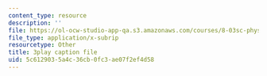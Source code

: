 ```yaml
---
content_type: resource
description: ''
file: https://ol-ocw-studio-app-qa.s3.amazonaws.com/courses/8-03sc-physics-iii-vibrations-and-waves-fall-2016/5c6129035a4c36cb0fc3ae07f2ef4d58_T2n6fVybLcU.srt
file_type: application/x-subrip
resourcetype: Other
title: 3play caption file
uid: 5c612903-5a4c-36cb-0fc3-ae07f2ef4d58
---
```

